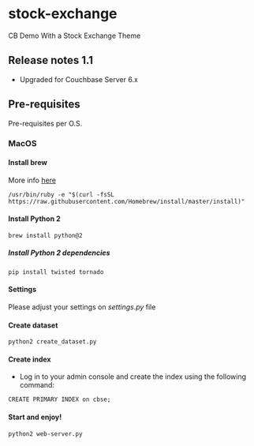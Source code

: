 # stock-exchange
CB Demo With a Stock Exchange Theme

## Release notes 1.1
- Upgraded for Couchbase Server 6.x

## Pre-requisites

Pre-requisites per O.S.

### MacOS

#### Install brew

More info [here](https://brew.sh/index_es)

```
/usr/bin/ruby -e "$(curl -fsSL https://raw.githubusercontent.com/Homebrew/install/master/install)"
```

#### Install Python 2
```
brew install python@2
```

##### Install Python 2 dependencies
```
pip install twisted tornado
```
#### Settings

Please adjust your settings on *settings.py* file

#### Create dataset 
```
python2 create_dataset.py
```
#### Create index

- Log in to your admin console and create the index using the following command:

```
CREATE PRIMARY INDEX on cbse;
```

#### Start and enjoy!

```
python2 web-server.py
```





